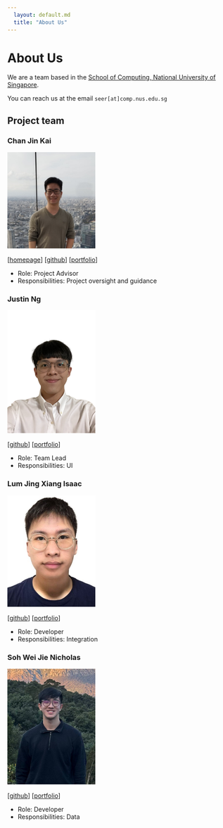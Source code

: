 ```yaml
---
  layout: default.md
  title: "About Us"
---
```


# About Us

We are a team based in the [School of Computing, National University of Singapore](http://www.comp.nus.edu.sg).

You can reach us at the email `seer[at]comp.nus.edu.sg`

## Project team

### Chan Jin Kai

<img src="images/moomooyonders.png" width="200px">

[[homepage](http://www.comp.nus.edu.sg/~damithch)]
[[github](https://github.com/MooMooYonders)]
[[portfolio](team/johndoe.md)]

* Role: Project Advisor
* Responsibilities: Project oversight and guidance

### Justin Ng

<img src="images/jvvvstin.png" width="200px">

[[github](https://github.com/jvvvstin)]
[[portfolio](team/jvvvstin.md)]

* Role: Team Lead
* Responsibilities: UI

### Lum Jing Xiang Isaac

<img src="images/zisaac99.png" width="200px">

[[github](https://github.com/Zisaac99)] [[portfolio](team/zisaac99.md)]

* Role: Developer
* Responsibilities: Integration

### Soh Wei Jie Nicholas

<img src="images/nicsohlame.png" width="200px">

[[github](http://github.com/nicsohlame)]
[[portfolio](team/johndoe.md)]

* Role: Developer
* Responsibilities: Data
